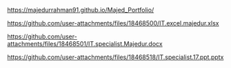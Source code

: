 https://majedurrahman91.github.io/Majed_Portfolio/

https://github.com/user-attachments/files/18468500/IT.excel.majedur.xlsx

https://github.com/user-attachments/files/18468501/IT.specialist.Majedur.docx

https://github.com/user-attachments/files/18468518/IT.specialist.17.ppt.pptx
